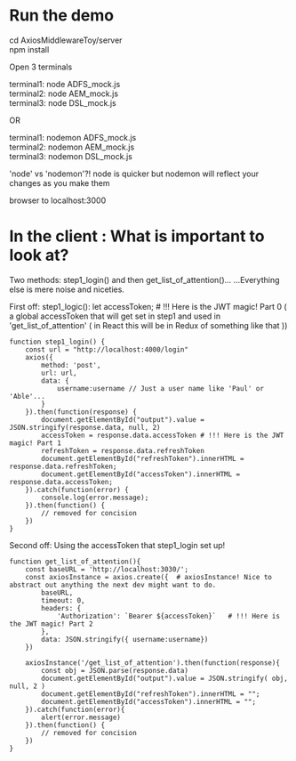 # Run the demo

cd AxiosMiddlewareToy/server  
npm install  
   
Open 3 terminals  
  
terminal1: node ADFS_mock.js   
terminal2: node AEM_mock.js   
terminal3: node DSL_mock.js   
   
OR   
   
terminal1: nodemon ADFS_mock.js   
terminal2: nodemon AEM_mock.js   
terminal3: nodemon DSL_mock.js    
   
'node' vs 'nodemon'?! node is quicker but nodemon will reflect your changes as you make them   
   
browser to localhost:3000   
   
# In the client : What is important to look at?   
   
Two methods: step1_login() and then get_list_of_attention()... ...Everything else is mere noise and niceties.

First off: step1_logic():
let accessToken; # !!! Here is the JWT magic! Part 0 ( a global accessToken that will get set in step1 and used in 'get_list_of_attention' ( in React this will be in Redux of something like that ))

    function step1_login() {
        const url = "http://localhost:4000/login"
        axios({
            method: 'post',
            url: url,
            data: {
                username:username // Just a user name like 'Paul' or 'Able'...
            }
        }).then(function(response) {
            document.getElementById("output").value = JSON.stringify(response.data, null, 2)
            accessToken = response.data.accessToken # !!! Here is the JWT magic! Part 1
            refreshToken = response.data.refreshToken
            document.getElementById("refreshToken").innerHTML = response.data.refreshToken;
            document.getElementById("accessToken").innerHTML = response.data.accessToken;
        }).catch(function(error) {
            console.log(error.message);
        }).then(function() {
            // removed for concision
        })
    }

Second off: Using the accessToken that step1_login set up!

    function get_list_of_attention(){
    	const baseURL = 'http://localhost:3030/';
    	const axiosInstance = axios.create({  # axiosInstance! Nice to abstract out anything the next dev might want to do.
    		baseURL,
    		timeout: 0,
    		headers: {
    			'Authorization': `Bearer ${accessToken}`   # !!! Here is the JWT magic! Part 2
    		},
    		data: JSON.stringify({ username:username})
    	})

    	axiosInstance('/get_list_of_attention').then(function(response){
    		const obj = JSON.parse(response.data)
    		document.getElementById("output").value = JSON.stringify( obj, null, 2 )
    		document.getElementById("refreshToken").innerHTML = "";
    		document.getElementById("accessToken").innerHTML = "";
    	}).catch(function(error){
    		alert(error.message)
    	}).then(function() {
            // removed for concision
    	})
    }
